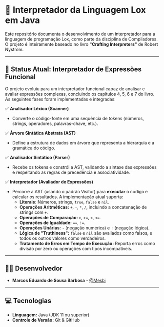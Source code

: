 # 🚀 Interpretador da Linguagem Lox em Java

Este repositório documenta o desenvolvimento de um interpretador para a linguagem de programação Lox, como parte da disciplina de Compiladores. O projeto é inteiramente baseado no livro **"Crafting Interpreters"** de Robert Nystrom.

---

## 📜 Status Atual: Interpretador de Expressões Funcional

O projeto evoluiu para um interpretador funcional capaz de analisar e avaliar expressões complexas, concluindo os capítulos 4, 5, 6 e 7 do livro. As seguintes fases foram implementadas e integradas:

✅ **Analisador Léxico (Scanner)**
* Converte o código-fonte em uma sequência de tokens (números, strings, operadores, palavras-chave, etc.).

✅ **Árvore Sintática Abstrata (AST)**
* Define a estrutura de dados em árvore que representa a hierarquia e a gramática do código.

✅ **Analisador Sintático (Parser)**
* Recebe os tokens e constrói a AST, validando a sintaxe das expressões e respeitando as regras de precedência e associatividade.

✅ **Interpretador (Avaliador de Expressões)**
* Percorre a AST (usando o padrão Visitor) para **executar** o código e calcular os resultados. A implementação atual suporta:
    * **Literais:** Números, strings, `true`, `false` e `nil`.
    * **Operações Aritméticas:** `+`, `-`, `*`, `/`, incluindo a concatenação de strings com `+`.
    * **Operações de Comparação:** `>`, `>=`, `<`, `<=`.
    * **Operações de Igualdade:** `==`, `!=`.
    * **Operações Unárias:** `-` (negação numérica) e `!` (negação lógica).
    * **Lógica de "Truthiness":** `false` e `nil` são avaliados como falsos, e todos os outros valores como verdadeiros.
    * **Tratamento de Erros em Tempo de Execução:** Reporta erros como divisão por zero ou operações com tipos incompatíveis.

---

## 👨‍💻 Desenvolvedor

* **Marcos Eduardo de Sousa Barbosa** - [@Mesbi](https://github.com/Mesbi)

---

## 💻 Tecnologias

* **Linguagem:** Java (JDK 11 ou superior)
* **Controle de Versão:** Git & GitHub



